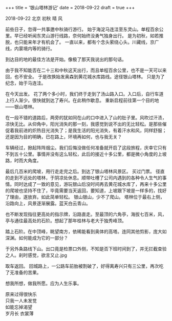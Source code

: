 +++
title = '银山塔林游记'
date = 2018-09-22
draft = true
+++

2018-09-22 北京 初秋 晴 风

前些日子，忽得一共事邀中秋骑行游行。
始于海淀马连洼至东灵山。单程百余公里。早已经听闻东灵山游行线路，奈何始终没勇气独身出行。
是为初秋，如若推脱，也只能来年才有机会了。
一直以来，都有个念头萦绕心头。川藏线，京广线，内蒙境内等的骑行。

到达目的地的最佳方法是开始。像极了那天我说出的那句话。      

由于我不知能否在二十三和中秋这天出行，而且单程百余公里，也不是一天可以来回，也不安全。
于是改换始发奥森到黄花城水库路线。途径银山塔林。
只是为了纪念，始于马连洼。

在今天出发。
花了两个多小时，我们终于走到了汤山路入口。入口后，自行车道上行人渐少。很快就到达了寿兴。在此稍作歇息。
重新启程前往第一个目的地——银山塔林。

在一段不错的道路后，两旁的犹如同在山的口中进入了山的肚子里。风吹过汗渍，凉快无比。从仰角中，阳光消失的那一刻，我感觉到说不出的无比轻松。是那些催促着我前进的炽热目光消失了；是我生活的阳光消失，有着汗水和风，同样舒服；还是因为目的明确，已在路上，环境再如何，也与我无关？

车辆经过，掀起阵阵烟尘。我们后悔没做任何准备就开启了这段旅程，庆幸它只有不到五十公里。事情并没有这么轻松，此后的接近十多公里，都是微小角度的上坡路，时而大角度。

最后几百米的爬坡，用行走走完之后。到达了银山塔林风景区。
买过门票。
径直的走到不远处的塔林，于阴凉处休息。顺带吐槽了公司内遇到的各种令人生气的事情。同时达成了一致的意见，游玩银山后没时间再去黄花城水库了，再来十多公里的爬坡也坚持不住了，毕竟需要当天返回，要知道，上坡跟下坡是一样多的，找好了理由，遂放弃。如此简单轻松。
银山银山，少不了爬山。
塔林位于最右上侧，沿路向上，风景逐渐展露。蓝天白云青山。

也不断发现指往更高处的指示牌，沿路直走。至最顶的六角亭，海拔七百米，风，亭与通往最高处的石阶。想起了那年桂林与老大于独秀峰顶。

踏上石阶。在中顶峰，眺望南方，依稀能看到奥体的高塔。连同其他剪影，庞大如深渊。如何能成为它的一部分？

于另外条路线下山。出口竟是检票口外侧，不知是否下班时间到了，并无拦截查验之人。刹时感觉，欲言又止.jpg

取车返回。
回城路上，一公路车前胎被割破了，好得离寿兴只有三公里，再次吃了无准备的苦果。

想我所想，做我所愿。应为人生乐事。

原来过得很快乐    
只我一人未发觉    
如能忘掉渴望    
岁月长  衣裳薄    
